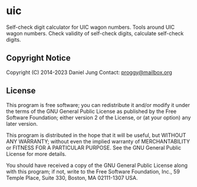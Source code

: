 uic
===

Self-check digit calculator for UIC wagon numbers.  Tools around UIC wagon
numbers. Check validity of self-check digits, calculate self-check digits.


Copyright Notice
----------------

Copyright (C) 2014-2023 Daniel Jung
Contact: proggy@mailbox.org


License
-------

This program is free software; you can redistribute it and/or modify it
under the terms of the GNU General Public License as published by the Free
Software Foundation; either version 2 of the License, or (at your option)
any later version.

This program is distributed in the hope that it will be useful, but WITHOUT
ANY WARRANTY; without even the implied warranty of MERCHANTABILITY or
FITNESS FOR A PARTICULAR PURPOSE. See the GNU General Public License for
more details.

You should have received a copy of the GNU General Public License along
with this program; if not, write to the Free Software Foundation, Inc.,
59 Temple Place, Suite 330, Boston, MA 02111-1307 USA.
